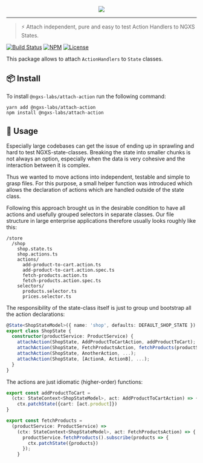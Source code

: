 <p align="center">
  <img src="https://raw.githubusercontent.com/ngxs-labs/emitter/master/docs/assets/logo.png">
</p>

---

> ⚡️ Attach independent, pure and easy to test Action Handlers to NGXS States.

[![Build Status](https://travis-ci.com/ngxs-labs/attach-action.svg?branch=master)](https://travis-ci.com/ngxs-labs/attach-action)
[![NPM](https://badge.fury.io/js/%40ngxs-labs%2Fattach-action.svg)](https://www.npmjs.com/package/@ngxs-labs/attach-action)
[![License](https://img.shields.io/badge/License-MIT-green.svg)](https://github.com/ngxs-labs/attach-action/blob/master/LICENSE)

This package allows to attach `ActionHandlers` to `State` classes.

## 📦 Install

To install `@ngxs-labs/attach-action` run the following command:

```console
yarn add @ngxs-labs/attach-action
npm install @ngxs-labs/attach-action
```

## 🔨 Usage

Especially large codebases can get the issue of ending up in sprawling and hard to test NGXS-state-classes. Breaking the state into smaller chunks is not always an option, especially when the data is very cohesive and the interaction between it is complex.

Thus we wanted to move actions into independent, testable and simple to grasp files. For this purpose, a small helper function was introduced which allows the declaration of actions which are handled outside of the state class.

Following this approach brought us in the desirable condition to have all actions and usefully grouped selectors in separate classes. Our file structure in large enterprise applications therefore usually looks roughly like this:

```
/store
  /shop
    shop.state.ts
    shop.actions.ts
    actions/ 
      add-product-to-cart.action.ts
      add-product-to-cart.action.spec.ts
      fetch-products.action.ts
      fetch-products.action.spec.ts
    selectors/
      products.selector.ts
      prices.selector.ts
```

The responsibility of the state-class itself is just to group und bootstrap all the action declarations: 

```typescript
@State<ShopStateModel>({ name: 'shop', defaults: DEFAULT_SHOP_STATE })
export class ShopState {
  constructor(productService: ProductService) {
    attachAction(ShopState, AddProductToCartAction, addProductToCart);
    attachAction(ShopState, FetchProductsAction, fetchProducts(productService));
    attachAction(ShopState, AnotherAction, ...);
    attachAction(ShopState, [ActionA, ActionB], ...);
  }
}
``` 

The actions are just idiomatic (higher-order) functions: 
```typescript
export const addProductToCart =
  (ctx: StateContext<ShopStateModel>, act: AddProductToCartAction) => {
    ctx.patchState({cart: [act.product]})
}

export const fetchProducts =
  (productService: ProductService) =>
    (ctx: StateContext<ShopStateModel>, act: FetchProductsAction) => {
      productService.fetchProducts().subscribe(products => {
        ctx.patchState({products})
      });
    }
```
